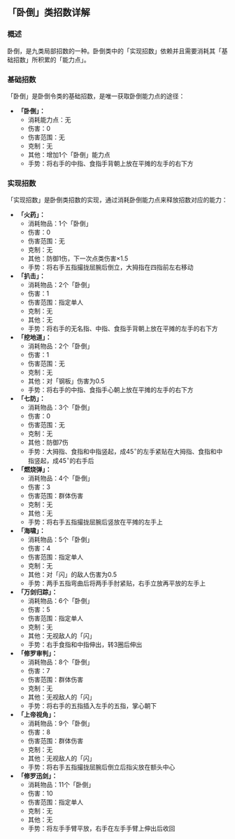 ## 「卧倒」类招数详解
### 概述
卧倒，是九类局部招数的一种。卧倒类中的「实现招数」依赖并且需要消耗其「基础招数」所积累的「能力点」。

### 基础招数
「卧倒」是卧倒令类的基础招数，是唯一获取卧倒能力点的途径：
- **「卧倒」：**
    - 消耗能力点：无
    - 伤害：$0$
    - 伤害范围：无
    - 克制：无
    - 其他：增加$1$个「卧倒」能力点
    - 手势：将右手的中指、食指手背朝上放在平摊的左手的右下方

### 实现招数
「实现招数」是卧倒类招数的实现，通过消耗卧倒能力点来释放招数对应的能力：
- **「火药」：**
    - 消耗物品：$1$个「卧倒」
    - 伤害：$0$
    - 伤害范围：无
    - 克制：无
    - 其他：防御$1$伤，下一次点类伤害$\times 1.5$
    - 手势：将右手五指撮拢屈腕后倒立，大拇指在四指前左右移动
- **「扒击」：**
    - 消耗物品：$2$个「卧倒」
    - 伤害：$1$
    - 伤害范围：指定单人
    - 克制：无
    - 其他：无
    - 手势：将右手的无名指、中指、食指手背朝上放在平摊的左手的右下方
- **「挖地道」：**
    - 消耗物品：$2$个「卧倒」
    - 伤害：$1$
    - 伤害范围：无
    - 克制：无
    - 其他：对「钢板」伤害为$0.5$
    - 手势：将右手的中指、食指手心朝上放在平摊的左手的右下方
- **「七防」：**
    - 消耗物品：$3$个「卧倒」
    - 伤害：$0$
    - 伤害范围：无
    - 克制：无
    - 其他：防御$7$伤
    - 手势：大拇指、食指和中指竖起，成$45^{\circ}$的左手紧贴在大拇指、食指和中指竖起，成$45^{\circ}$的右手后
- **「燃烧弹」：**
    - 消耗物品：$4$个「卧倒」
    - 伤害：$3$
    - 伤害范围：群体伤害
    - 克制：无
    - 其他：无
    - 手势：将右手五指撮拢屈腕后竖放在平摊的左手上
- **「海啸」：**
    - 消耗物品：$5$个「卧倒」
    - 伤害：$4$
    - 伤害范围：指定单人
    - 克制：无
    - 其他：对「闪」的敌人伤害为$0.5$
    - 手势：两手五指弯曲后将两手手肘紧贴，右手立放再平放的左手上
- **「万剑归踪」：**
    - 消耗物品：$6$个「卧倒」
    - 伤害：$5$
    - 伤害范围：指定单人
    - 克制：无
    - 其他：无视敌人的「闪」
    - 手势：右手食指和中指伸出，转3圈后伸出
- **「修罗审判」：**
    - 消耗物品：$8$个「卧倒」
    - 伤害：$7$
    - 伤害范围：群体伤害
    - 克制：无
    - 其他：无视敌人的「闪」
    - 手势：将右手的五指插入左手的五指，掌心朝下
- **「上帝视角」：**
    - 消耗物品：$9$个「卧倒」
    - 伤害：$8$
    - 伤害范围：群体伤害
    - 克制：无
    - 其他：无视敌人的「闪」
    - 手势：将右手五指撮拢屈腕后倒立后指尖放在额头中心
- **「修罗迅剑」：**
    - 消耗物品：$11$个「卧倒」
    - 伤害：$10$
    - 伤害范围：指定单人
    - 克制：无
    - 其他：无
    - 手势：将左手手臂平放，右手在左手手臂上伸出后收回